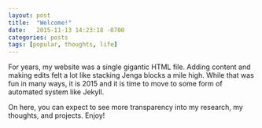 ```yaml
---
layout: post
title:  "Welcome!"
date:   2015-11-13 14:23:18 -0700
categories: posts 
tags: [popular, thoughts, life]
---
```


For years, my website was a single gigantic HTML file. Adding content and making edits felt a lot like stacking Jenga blocks a mile high. While that was fun in many ways, it is 2015 and it is time to move to some form of automated system like Jekyll.

On here, you can expect to see more transparency into my research, my thoughts, and projects.
Enjoy!
